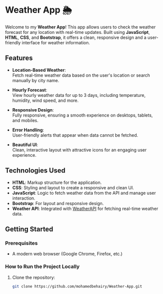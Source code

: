 # Weather App 🌦️

Welcome to my **Weather App**! This app allows users to check the weather forecast for any location with real-time updates. Built using **JavaScript**, **HTML**, **CSS**, and **Bootstrap**, it offers a clean, responsive design and a user-friendly interface for weather information.

## Features

- **Location-Based Weather**:  
  Fetch real-time weather data based on the user's location or search manually by city name.

- **Hourly Forecast**:  
  View hourly weather data for up to 3 days, including temperature, humidity, wind speed, and more.

- **Responsive Design**:  
  Fully responsive, ensuring a smooth experience on desktops, tablets, and mobiles.

- **Error Handling**:  
  User-friendly alerts that appear when data cannot be fetched.

- **Beautiful UI**:  
  Clean, interactive layout with attractive icons for an engaging user experience.

## Technologies Used

- **HTML**: Markup structure for the application.
- **CSS**: Styling and layout to create a responsive and clean UI.
- **JavaScript**: Logic to fetch weather data from the API and manage user interaction.
- **Bootstrap**: For layout and responsive design.
- **Weather API**: Integrated with [WeatherAPI](https://www.weatherapi.com/) for fetching real-time weather data.

## Getting Started

### Prerequisites

- A modern web browser (Google Chrome, Firefox, etc.)

### How to Run the Project Locally

1. Clone the repository:
   ```bash
   git clone https://github.com/mohamedbehairy/Weather-App.git
